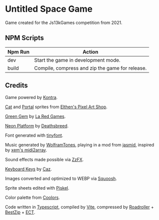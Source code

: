 # Untitled Space Game

Game created for the Js13kGames competition from 2021.

## NPM Scripts

| Npm Run | Action                                          |
| ------- | ----------------------------------------------- |
| dev     | Start the game in development mode.             |
| build   | Compile, compress and zip the game for release. |

## Credits

Game powered by [Kontra](https://straker.github.io/kontra/).

[Cat](https://elthen.itch.io/2d-pixel-art-cat-sprites) and [Portal](https://elthen.itch.io/2d-pixel-art-portal-sprites) sprites from [Elthen's Pixel Art Shop](https://itch.io/profile/elthen).

[Green Gem](https://laredgames.itch.io/gems-coins-free) by [La Red Games](https://laredgames.itch.io/).

[Neon Platform](https://opengameart.org/content/pong-graphics) by [Deathsbreed](https://opengameart.org/users/deathsbreed).

Font generated with [tinyfont](https://github.com/darkwebdev/tinyfont.js).

Music generated by [WolframTones](https://tones.wolfram.com/), playing in a mod from [jasmid](https://github.com/gasman/jasmid), inspired by [xem's midi2array](https://xem.github.io/midi2array/).

Sound effects made possible via [ZzFX](https://killedbyapixel.github.io/ZzFX/).

[Keyboard Keys](https://cazwolf.itch.io/caz-pixel-keyboard) by [Caz](https://cazwolf.itch.io/).

Images converted and optimized to WEBP via [Squoosh](https://squoosh.app/).

Sprite sheets edited with [Piskel](https://www.piskelapp.com/).

Color palette from [Coolors](https://coolors.co/d9ed92-b5e48c-99d98c-76c893-52b69a-34a0a4-168aad-1a759f-1e6091-184e77).

Code written in [Typescript](https://www.typescriptlang.org/), compiled by [Vite](https://vitejs.dev/), compressed by [Roadroller](https://lifthrasiir.github.io/roadroller/) + [BestZip](https://github.com/nfriedly/node-bestzip) + [ECT](https://github.com/CT1994/ect-bin).
